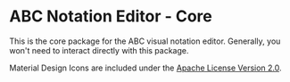 # ABC Notation Editor - Core

This is the core package for the ABC visual notation editor. Generally, you won't need to interact directly with this package.

Material Design Icons are included under the [Apache License Version 2.0](https://www.apache.org/licenses/LICENSE-2.0.txt).
